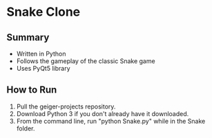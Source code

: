 # Snake Clone

## Summary
- Written in Python
- Follows the gameplay of the classic Snake game
- Uses PyQt5 library

## How to Run
1. Pull the geiger-projects repository.
2. Download Python 3 if you don't already have it downloaded.
3. From the command line, run "python Snake.py" while in the Snake folder.

